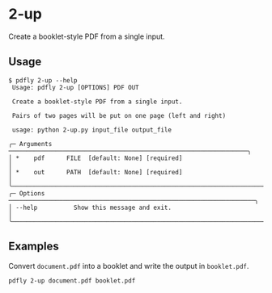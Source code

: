 # 2-up

Create a booklet-style PDF from a single input.

## Usage

```
$ pdfly 2-up --help
 Usage: pdfly 2-up [OPTIONS] PDF OUT                                            

 Create a booklet-style PDF from a single input.

 Pairs of two pages will be put on one page (left and right)

 usage: python 2-up.py input_file output_file

╭─ Arguments ──────────────────────────────────────────────────────────────────╮
│ *    pdf      FILE  [default: None] [required]                               │
│ *    out      PATH  [default: None] [required]                               │
╰──────────────────────────────────────────────────────────────────────────────╯
╭─ Options ────────────────────────────────────────────────────────────────────╮
│ --help          Show this message and exit.                                  │
╰──────────────────────────────────────────────────────────────────────────────╯
```

## Examples

Convert `document.pdf` into a booklet and write the output in `booklet.pdf`.
```
pdfly 2-up document.pdf booklet.pdf

```
